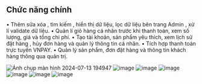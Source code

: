 ## Chức năng chính
 • Thêm sửa xóa , tìm kiếm , hiển thị dữ liệu, lọc dữ liệu bên trang Admin , xử lí validate dữ liệu.
• Quản lí giỏ hàng cá nhân trước khi thanh toán, xem số lượng, giá và tổng chi phí.
• Tạo tài khoản, sản phẩm yêu thích, xem lịch sử đặt hàng , hủy đơn hàng và quản lý thông tin cá nhân.
• Tích hợp thanh toán trực tuyến VNPAY.
• Quản lý sản phẩm, đơn đặt hàng và thông tin khách hàng thông qua quản trị.

![Ảnh chụp màn hình 2024-07-13 194947](https://github.com/user-attachments/assets/b3053910-f876-4995-9f3c-9e288597fe5e)
![image](https://github.com/user-attachments/assets/79658f10-471a-4233-9c7c-a3c5e375cd5b) ![image](https://github.com/user-attachments/assets/339734e1-3f87-4f26-a82e-19f1e16e480e)
![image](https://github.com/user-attachments/assets/2b3c8bd7-b465-4340-bb02-f305c2284101) ![image](https://github.com/user-attachments/assets/705b8659-2ad6-47ed-a86b-54bc7342808b)
![image](https://github.com/user-attachments/assets/8e229a07-f199-4994-8099-543848957a49)
![image](https://github.com/user-attachments/assets/863d18a5-d182-4f15-a902-0c09cc98f20e)


